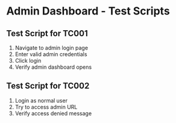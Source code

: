 # Admin Dashboard - Test Scripts

## Test Script for TC001
1. Navigate to admin login page
2. Enter valid admin credentials
3. Click login
4. Verify admin dashboard opens

## Test Script for TC002
1. Login as normal user
2. Try to access admin URL
3. Verify access denied message
